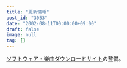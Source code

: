 ```yaml
---
title: "更新情報"
post_id: "3053"
date: "2002-08-11T00:00:00+09:00"
draft: false
image: null
tag: []
---
```



[ソフトウェア・楽曲ダウンロードサイト](/category/products)の整備。
